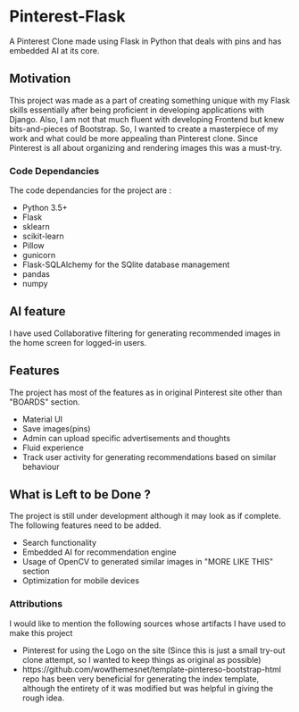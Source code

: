 # Pinterest-Flask
A Pinterest Clone made using Flask in Python that deals with pins and has embedded AI at its core.

## Motivation 
This project was made as a part of creating something unique with my Flask skills essentially after being proficient in developing applications with Django. Also, I am not that much
fluent with developing Frontend but knew bits-and-pieces of Bootstrap. So, I wanted to create a masterpiece of my work and what could be more appealing than Pinterest clone. 
Since Pinterest is all about organizing and rendering images this was a must-try.

### Code Dependancies
The code dependancies for the project are : 
<ul>
<li>Python 3.5+
<li>Flask 
<li>sklearn
<li>scikit-learn
<li>Pillow
<li>gunicorn
<li>Flask-SQLAlchemy for the SQlite database management
<li>pandas 
<li>numpy
</ul>

## AI feature
I have used Collaborative filtering for generating recommended images in the home screen for logged-in users.

## Features 
The project has most of the features as in original Pinterest site other than "BOARDS" section. 
<ul>
<li>Material UI
<li>Save images(pins)
<li>Admin can upload specific advertisements and thoughts
<li>Fluid experience
<li>Track user activity for generating recommendations based on similar behaviour
</ul>

## What is Left to be Done ?
The project is still under development although it may look as if complete. <br>The following features need to be added.
<ul><li>Search functionality <li>Embedded AI for recommendation engine <li>Usage of OpenCV to generated similar images in "MORE LIKE THIS" section
<li>Optimization for mobile devices</ul>

### Attributions 
I would like to mention the following sources whose artifacts I have used to make this project
<ul>
<li>Pinterest for using the Logo on the site (Since this is just a small try-out clone attempt, so I wanted to keep things as original as possible)
<li>https://github.com/wowthemesnet/template-pintereso-bootstrap-html repo has been very beneficial for generating the index template, although the entirety of it was modified 
but  was helpful in giving the rough idea.
</ul>
